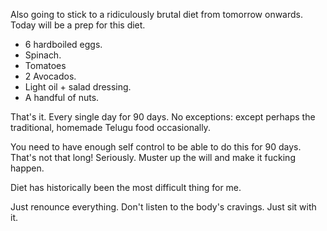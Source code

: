 Also going to stick to a ridiculously brutal diet from tomorrow onwards. Today will be a prep for this diet.

- 6 hardboiled eggs.
- Spinach.
- Tomatoes
- 2 Avocados.
- Light oil + salad dressing.
- A handful of nuts.

That's it. Every single day for 90 days. No exceptions: except perhaps the traditional, homemade Telugu food occasionally.

You need to have enough self control to be able to do this for 90 days. That's not that long! Seriously. Muster up the will and make it fucking happen.

Diet has historically been the most difficult thing for me.

Just renounce everything. Don't listen to the body's cravings. Just sit with it.